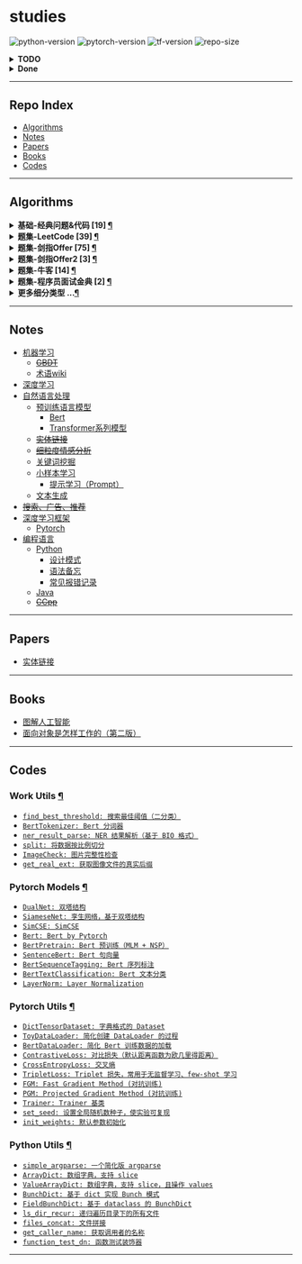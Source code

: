 studies
===

![python-version](https://img.shields.io/badge/python-3.8+-green)
![pytorch-version](https://img.shields.io/badge/pytorch-1.8+-green)
![tf-version](https://img.shields.io/badge/tensorflow-2.3+-green)
![repo-size](https://img.shields.io/github/repo-size/imhuay/studies)
<!-- ![total-lines](https://img.shields.io/tokei/lines/github/imhuay/studies) -->
<!-- ![code-size](https://img.shields.io/github/languages/code-size/imhuay/studies) -->

<!-- ![followers](https://img.shields.io/github/followers/imhuay?style=social) -->
<!-- ![user-stars](https://img.shields.io/github/stars/imhuay?style=social) -->


<details><summary><b> TODO </b></summary>

- [ ] 重构 README 生成的 Algorithms 和 Codes 两个类，并迁移至 tools 目录。
- [ ] 优化主页 README 下的 Algorithms 链接，调整为层级目录的形式（类似 Notes）

<!-- - [ ] 【`2021.11.11`】pytorch_trainer: 为 EvaluateCallback 添加各种预定义评估指标，如 acc、f1 等，目前只有 loss； -->
<!-- - [ ] 【`2021.11.11`】论文：What does BERT learn about the structure of language? —— Bert 各层的含义； -->
<!-- - [ ] 【`2021.11.10`】bert-tokenizer 自动识别 `[MASK]` 等特殊标识； -->
<!-- - [ ] 【`2021.11.07`】面试笔记：通识问题/项目问题 -->
<!-- - [ ] 【`2021.10.22`】max_batch_size 估算 -->

</details>

<details><summary><b> Done </b></summary>

- [x] 【`2022.01.18`】优化 algorithm 笔记模板的 tag 部分，使用 json 代替目前的正则抽取。
- [x] 【`2022.01.17`】自动生成目录结构（books、papers 等）
- [x] 【`2021.11.12`】优化 auto-readme，使用上一次的 commit info，而不是默认 'Auto-README'
    - 参考：`git commit -m "$(git log -"$(git rev-list origin/master..master --count)" --pretty=%B | cat)"`
    - 说明：使用 origin/master 到 master 之间所有的 commit 信息作为这次的 message；
- [x] 【`2021.11.11`】bert 支持加载指定层 -> `_test_load_appointed_layers()`
- [x] 【`2021.11.08`】把 __test.py 文件自动加入文档测试（放弃）
    - 有些测试比较耗时，不需要全部加入自动测试；
    - __test.py 针对的是存在相对引用的模块，如果这些模块有改动，会即时测试，所以也不需要自动测试
- [x] 【`2021.11.03`】[pytorch-lightning](https://github.com/PyTorchLightning/pytorch-lightning) 代码阅读

</details>

<!-- 

### 其他仓库
- [Algorithm_Interview_Notes-Chinese](https://github.com/imhuay/Algorithm_Interview_Notes-Chinese_backups): 在校期间的学习/面试笔记；
- [bert_by_keras](https://github.com/imhuay/bert_by_keras): 使用 keras 重构的 Bert；
- [algorithm](https://github.com/imhuay/algorithm): 刷题笔记，实际上就是本仓库 algorithm 目录下的内容；

 -->

---

Repo Index
---
- [Algorithms](#algorithms)
- [Notes](#notes)
- [Papers](#papers)
- [Books](#books)
- [Codes](#codes)

---

Algorithms
---
<details><summary><b> 基础-经典问题&代码 [19] <a href="algorithms/topics/基础-经典问题&代码.md">¶</a></b></summary>

- [`LeetCode No.0072 编辑距离 (困难, 2022-01)`](algorithms/topics/基础-经典问题&代码.md#leetcode-no0072-编辑距离-困难-2022-01)
- [`LeetCode No.0300 最长递增子序列 (中等, 2022-01)`](algorithms/topics/基础-经典问题&代码.md#leetcode-no0300-最长递增子序列-中等-2022-01)
- [`剑指Offer No.0700 重建二叉树 (中等, 2021-11)`](algorithms/topics/基础-经典问题&代码.md#剑指offer-no0700-重建二叉树-中等-2021-11)
- [`剑指Offer No.1600 数值的整数次方（快速幂） (中等, 2021-11)`](algorithms/topics/基础-经典问题&代码.md#剑指offer-no1600-数值的整数次方快速幂-中等-2021-11)
- [`剑指Offer No.2400 反转链表 (简单, 2021-11)`](algorithms/topics/基础-经典问题&代码.md#剑指offer-no2400-反转链表-简单-2021-11)
- [`剑指Offer No.2900 顺时针打印矩阵（3种思路4个写法） (中等, 2021-11)`](algorithms/topics/基础-经典问题&代码.md#剑指offer-no2900-顺时针打印矩阵3种思路4个写法-中等-2021-11)
- [`剑指Offer No.3100 栈的压入、弹出序列 (中等, 2021-11)`](algorithms/topics/基础-经典问题&代码.md#剑指offer-no3100-栈的压入弹出序列-中等-2021-11)
- [`剑指Offer No.3500 复杂链表的复制（深拷贝） (中等, 2021-12)`](algorithms/topics/基础-经典问题&代码.md#剑指offer-no3500-复杂链表的复制深拷贝-中等-2021-12)
- [`剑指Offer No.3600 二叉搜索树与双向链表 (中等, 2021-12)`](algorithms/topics/基础-经典问题&代码.md#剑指offer-no3600-二叉搜索树与双向链表-中等-2021-12)
- [`剑指Offer No.3800 字符串的排列（全排列） (中等, 2021-12)`](algorithms/topics/基础-经典问题&代码.md#剑指offer-no3800-字符串的排列全排列-中等-2021-12)
- [`剑指Offer No.3900 数组中出现次数超过一半的数字（摩尔投票） (简单, 2021-12)`](algorithms/topics/基础-经典问题&代码.md#剑指offer-no3900-数组中出现次数超过一半的数字摩尔投票-简单-2021-12)
- [`剑指Offer No.4000 最小的k个数（partition操作） (简单, 2021-12)`](algorithms/topics/基础-经典问题&代码.md#剑指offer-no4000-最小的k个数partition操作-简单-2021-12)
- [`剑指Offer No.4900 丑数 (中等, 2021-12)`](algorithms/topics/基础-经典问题&代码.md#剑指offer-no4900-丑数-中等-2021-12)
- [`剑指Offer No.5100 数组中的逆序对 (困难, 2022-01)`](algorithms/topics/基础-经典问题&代码.md#剑指offer-no5100-数组中的逆序对-困难-2022-01)
- [`剑指Offer No.6000 n个骰子的点数 (中等, 2022-01)`](algorithms/topics/基础-经典问题&代码.md#剑指offer-no6000-n个骰子的点数-中等-2022-01)
- [`剑指Offer No.6200 圆圈中最后剩下的数字（约瑟夫环问题） (中等, 2022-01)`](algorithms/topics/基础-经典问题&代码.md#剑指offer-no6200-圆圈中最后剩下的数字约瑟夫环问题-中等-2022-01)
- [`剑指Offer No.6700 把字符串转换成整数（atoi） (中等, 2022-01)`](algorithms/topics/基础-经典问题&代码.md#剑指offer-no6700-把字符串转换成整数atoi-中等-2022-01)
- [`剑指Offer No.6801 二叉搜索树的最近公共祖先 (简单, 2022-01)`](algorithms/topics/基础-经典问题&代码.md#剑指offer-no6801-二叉搜索树的最近公共祖先-简单-2022-01)
- [`剑指Offer2 No.001 整数除法 (中等, 2022-02)`](algorithms/topics/基础-经典问题&代码.md#剑指offer2-no001-整数除法-中等-2022-02)

</details>

<details><summary><b> 题集-LeetCode [39] <a href="algorithms/topics/题集-LeetCode.md">¶</a></b></summary>

- [`LeetCode No.0001 两数之和 (简单, 2021-10)`](algorithms/topics/题集-LeetCode.md#leetcode-no0001-两数之和-简单-2021-10)
- [`LeetCode No.0002 两数相加 (中等, 2021-10)`](algorithms/topics/题集-LeetCode.md#leetcode-no0002-两数相加-中等-2021-10)
- [`LeetCode No.0005 最长回文子串 (中等, 2021-10)`](algorithms/topics/题集-LeetCode.md#leetcode-no0005-最长回文子串-中等-2021-10)
- [`LeetCode No.0010 正则表达式匹配 (困难, 2022-01)`](algorithms/topics/题集-LeetCode.md#leetcode-no0010-正则表达式匹配-困难-2022-01)
- [`LeetCode No.0011 盛最多水的容器 (中等, 2021-10)`](algorithms/topics/题集-LeetCode.md#leetcode-no0011-盛最多水的容器-中等-2021-10)
- [`LeetCode No.0015 三数之和 (中等, 2021-10)`](algorithms/topics/题集-LeetCode.md#leetcode-no0015-三数之和-中等-2021-10)
- [`LeetCode No.0016 最接近的三数之和 (中等, 2021-10)`](algorithms/topics/题集-LeetCode.md#leetcode-no0016-最接近的三数之和-中等-2021-10)
- [`LeetCode No.0019 删除链表的倒数第N个结点 (中等, 2022-01)`](algorithms/topics/题集-LeetCode.md#leetcode-no0019-删除链表的倒数第n个结点-中等-2022-01)
- [`LeetCode No.0021 合并两个有序链表 (简单, 2021-10)`](algorithms/topics/题集-LeetCode.md#leetcode-no0021-合并两个有序链表-简单-2021-10)
- [`LeetCode No.0029 两数相除 (中等, 2021-10)`](algorithms/topics/题集-LeetCode.md#leetcode-no0029-两数相除-中等-2021-10)
- [`LeetCode No.0033 搜索旋转排序数组 (中等, 2021-10)`](algorithms/topics/题集-LeetCode.md#leetcode-no0033-搜索旋转排序数组-中等-2021-10)
- [`LeetCode No.0042 接雨水 (困难, 2021-10)`](algorithms/topics/题集-LeetCode.md#leetcode-no0042-接雨水-困难-2021-10)
- [`LeetCode No.0053 最大子数组和 (简单, 2022-01)`](algorithms/topics/题集-LeetCode.md#leetcode-no0053-最大子数组和-简单-2022-01)
- [`LeetCode No.0064 最小路径和 (中等, 2022-01)`](algorithms/topics/题集-LeetCode.md#leetcode-no0064-最小路径和-中等-2022-01)
- [`LeetCode No.0070 爬楼梯 (简单, 2022-01)`](algorithms/topics/题集-LeetCode.md#leetcode-no0070-爬楼梯-简单-2022-01)
- [`LeetCode No.0072 编辑距离 (困难, 2022-01)`](algorithms/topics/题集-LeetCode.md#leetcode-no0072-编辑距离-困难-2022-01)
- [`LeetCode No.0086 分隔链表 (中等, 2021-10)`](algorithms/topics/题集-LeetCode.md#leetcode-no0086-分隔链表-中等-2021-10)
- [`LeetCode No.0104 二叉树的最大深度 (简单, 2021-10)`](algorithms/topics/题集-LeetCode.md#leetcode-no0104-二叉树的最大深度-简单-2021-10)
- [`LeetCode No.0111 二叉树的最小深度 (简单, 2021-10)`](algorithms/topics/题集-LeetCode.md#leetcode-no0111-二叉树的最小深度-简单-2021-10)
- [`LeetCode No.0120 三角形最小路径和 (中等, 2022-01)`](algorithms/topics/题集-LeetCode.md#leetcode-no0120-三角形最小路径和-中等-2022-01)
- [`LeetCode No.0121 买卖股票的最佳时机 (简单, 2022-01)`](algorithms/topics/题集-LeetCode.md#leetcode-no0121-买卖股票的最佳时机-简单-2022-01)
- [`LeetCode No.0122 买卖股票的最佳时机II (中等, 2022-01)`](algorithms/topics/题集-LeetCode.md#leetcode-no0122-买卖股票的最佳时机ii-中等-2022-01)
- [`LeetCode No.0123 买卖股票的最佳时机III (困难, 2022-01)`](algorithms/topics/题集-LeetCode.md#leetcode-no0123-买卖股票的最佳时机iii-困难-2022-01)
- [`LeetCode No.0143 重排链表 (中等, 2022-01)`](algorithms/topics/题集-LeetCode.md#leetcode-no0143-重排链表-中等-2022-01)
- [`LeetCode No.0152 乘积最大子数组 (中等, 2022-01)`](algorithms/topics/题集-LeetCode.md#leetcode-no0152-乘积最大子数组-中等-2022-01)
- [`LeetCode No.0167 两数之和2(输入有序数组) (简单, 2021-10)`](algorithms/topics/题集-LeetCode.md#leetcode-no0167-两数之和2输入有序数组-简单-2021-10)
- [`LeetCode No.0187 重复的DNA序列 (中等, 2021-10)`](algorithms/topics/题集-LeetCode.md#leetcode-no0187-重复的dna序列-中等-2021-10)
- [`LeetCode No.0240 搜索二维矩阵2 (中等, 2021-10)`](algorithms/topics/题集-LeetCode.md#leetcode-no0240-搜索二维矩阵2-中等-2021-10)
- [`LeetCode No.0300 最长递增子序列 (中等, 2022-01)`](algorithms/topics/题集-LeetCode.md#leetcode-no0300-最长递增子序列-中等-2022-01)
- [`LeetCode No.0343 整数拆分 (中等, 2021-12)`](algorithms/topics/题集-LeetCode.md#leetcode-no0343-整数拆分-中等-2021-12)
- [`LeetCode No.0352 将数据流变为多个不相交区间 (困难, 2021-10)`](algorithms/topics/题集-LeetCode.md#leetcode-no0352-将数据流变为多个不相交区间-困难-2021-10)
- [`LeetCode No.0434 字符串中的单词数 (简单, 2021-10)`](algorithms/topics/题集-LeetCode.md#leetcode-no0434-字符串中的单词数-简单-2021-10)
- [`LeetCode No.0437 路径总和3 (中等, 2021-10)`](algorithms/topics/题集-LeetCode.md#leetcode-no0437-路径总和3-中等-2021-10)
- [`LeetCode No.0441 排列硬币 (简单, 2021-10)`](algorithms/topics/题集-LeetCode.md#leetcode-no0441-排列硬币-简单-2021-10)
- [`LeetCode No.0496 下一个更大元素 (简单, 2021-11)`](algorithms/topics/题集-LeetCode.md#leetcode-no0496-下一个更大元素-简单-2021-11)
- [`LeetCode No.0611 有效三角形的个数 (中等, 2021-10)`](algorithms/topics/题集-LeetCode.md#leetcode-no0611-有效三角形的个数-中等-2021-10)
- [`LeetCode No.0859 亲密字符串 (简单, 2021-11)`](algorithms/topics/题集-LeetCode.md#leetcode-no0859-亲密字符串-简单-2021-11)
- [`LeetCode No.0876 链表的中间结点 (简单, 2022-01)`](algorithms/topics/题集-LeetCode.md#leetcode-no0876-链表的中间结点-简单-2022-01)
- [`LeetCode No.0915 分割数组 (中等, 2022-01)`](algorithms/topics/题集-LeetCode.md#leetcode-no0915-分割数组-中等-2022-01)

</details>

<details><summary><b> 题集-剑指Offer [75] <a href="algorithms/topics/题集-剑指Offer.md">¶</a></b></summary>

- [`剑指Offer No.0300 数组中重复的数字 (简单, 2021-11)`](algorithms/topics/题集-剑指Offer.md#剑指offer-no0300-数组中重复的数字-简单-2021-11)
- [`剑指Offer No.0400 二维数组中的查找 (中等, 2021-11)`](algorithms/topics/题集-剑指Offer.md#剑指offer-no0400-二维数组中的查找-中等-2021-11)
- [`剑指Offer No.0500 替换空格 (简单, 2021-11)`](algorithms/topics/题集-剑指Offer.md#剑指offer-no0500-替换空格-简单-2021-11)
- [`剑指Offer No.0600 从尾到头打印链表 (简单, 2021-11)`](algorithms/topics/题集-剑指Offer.md#剑指offer-no0600-从尾到头打印链表-简单-2021-11)
- [`剑指Offer No.0700 重建二叉树 (中等, 2021-11)`](algorithms/topics/题集-剑指Offer.md#剑指offer-no0700-重建二叉树-中等-2021-11)
- [`剑指Offer No.0900 用两个栈实现队列 (简单, 2021-11)`](algorithms/topics/题集-剑指Offer.md#剑指offer-no0900-用两个栈实现队列-简单-2021-11)
- [`剑指Offer No.1001 斐波那契数列 (简单, 2021-11)`](algorithms/topics/题集-剑指Offer.md#剑指offer-no1001-斐波那契数列-简单-2021-11)
- [`剑指Offer No.1002 跳台阶 (简单, 2021-11)`](algorithms/topics/题集-剑指Offer.md#剑指offer-no1002-跳台阶-简单-2021-11)
- [`剑指Offer No.1100 旋转数组的最小数字 (简单, 2021-11)`](algorithms/topics/题集-剑指Offer.md#剑指offer-no1100-旋转数组的最小数字-简单-2021-11)
- [`剑指Offer No.1200 矩阵中的路径 (中等, 2021-11)`](algorithms/topics/题集-剑指Offer.md#剑指offer-no1200-矩阵中的路径-中等-2021-11)
- [`剑指Offer No.1300 机器人的运动范围 (中等, 2021-11)`](algorithms/topics/题集-剑指Offer.md#剑指offer-no1300-机器人的运动范围-中等-2021-11)
- [`剑指Offer No.1401 剪绳子（整数拆分） (中等, 2021-11)`](algorithms/topics/题集-剑指Offer.md#剑指offer-no1401-剪绳子整数拆分-中等-2021-11)
- [`剑指Offer No.1402 剪绳子 (中等, 2021-11)`](algorithms/topics/题集-剑指Offer.md#剑指offer-no1402-剪绳子-中等-2021-11)
- [`剑指Offer No.1500 二进制中1的个数 (简单, 2021-11)`](algorithms/topics/题集-剑指Offer.md#剑指offer-no1500-二进制中1的个数-简单-2021-11)
- [`剑指Offer No.1600 数值的整数次方（快速幂） (中等, 2021-11)`](algorithms/topics/题集-剑指Offer.md#剑指offer-no1600-数值的整数次方快速幂-中等-2021-11)
- [`剑指Offer No.1700 打印从1到最大的n位数（N叉树的遍历） (中等, 2021-11)`](algorithms/topics/题集-剑指Offer.md#剑指offer-no1700-打印从1到最大的n位数n叉树的遍历-中等-2021-11)
- [`剑指Offer No.1800 删除链表的节点 (简单, 2021-11)`](algorithms/topics/题集-剑指Offer.md#剑指offer-no1800-删除链表的节点-简单-2021-11)
- [`剑指Offer No.1900 正则表达式匹配 (困难, 2021-11)`](algorithms/topics/题集-剑指Offer.md#剑指offer-no1900-正则表达式匹配-困难-2021-11)
- [`剑指Offer No.2000 表示数值的字符串 (中等, 2021-11)`](algorithms/topics/题集-剑指Offer.md#剑指offer-no2000-表示数值的字符串-中等-2021-11)
- [`剑指Offer No.2100 调整数组顺序使奇数位于偶数前面 (简单, 2021-11)`](algorithms/topics/题集-剑指Offer.md#剑指offer-no2100-调整数组顺序使奇数位于偶数前面-简单-2021-11)
- [`剑指Offer No.2200 链表中倒数第k个节点 (简单, 2021-11)`](algorithms/topics/题集-剑指Offer.md#剑指offer-no2200-链表中倒数第k个节点-简单-2021-11)
- [`剑指Offer No.2400 反转链表 (简单, 2021-11)`](algorithms/topics/题集-剑指Offer.md#剑指offer-no2400-反转链表-简单-2021-11)
- [`剑指Offer No.2500 合并两个排序的链表 (简单, 2021-11)`](algorithms/topics/题集-剑指Offer.md#剑指offer-no2500-合并两个排序的链表-简单-2021-11)
- [`剑指Offer No.2600 树的子结构 (中等, 2021-11)`](algorithms/topics/题集-剑指Offer.md#剑指offer-no2600-树的子结构-中等-2021-11)
- [`剑指Offer No.2700 二叉树的镜像 (简单, 2021-11)`](algorithms/topics/题集-剑指Offer.md#剑指offer-no2700-二叉树的镜像-简单-2021-11)
- [`剑指Offer No.2800 对称的二叉树 (简单, 2021-11)`](algorithms/topics/题集-剑指Offer.md#剑指offer-no2800-对称的二叉树-简单-2021-11)
- [`剑指Offer No.2900 顺时针打印矩阵（3种思路4个写法） (中等, 2021-11)`](algorithms/topics/题集-剑指Offer.md#剑指offer-no2900-顺时针打印矩阵3种思路4个写法-中等-2021-11)
- [`剑指Offer No.3000 包含min函数的栈 (简单, 2021-11)`](algorithms/topics/题集-剑指Offer.md#剑指offer-no3000-包含min函数的栈-简单-2021-11)
- [`剑指Offer No.3100 栈的压入、弹出序列 (中等, 2021-11)`](algorithms/topics/题集-剑指Offer.md#剑指offer-no3100-栈的压入弹出序列-中等-2021-11)
- [`剑指Offer No.3201 层序遍历二叉树 (简单, 2021-11)`](algorithms/topics/题集-剑指Offer.md#剑指offer-no3201-层序遍历二叉树-简单-2021-11)
- [`剑指Offer No.3202 层序遍历二叉树 (简单, 2021-11)`](algorithms/topics/题集-剑指Offer.md#剑指offer-no3202-层序遍历二叉树-简单-2021-11)
- [`剑指Offer No.3203 层序遍历二叉树（之字形遍历） (简单, 2021-11)`](algorithms/topics/题集-剑指Offer.md#剑指offer-no3203-层序遍历二叉树之字形遍历-简单-2021-11)
- [`剑指Offer No.3300 二叉搜索树的后序遍历序列 (中等, 2021-12)`](algorithms/topics/题集-剑指Offer.md#剑指offer-no3300-二叉搜索树的后序遍历序列-中等-2021-12)
- [`剑指Offer No.3400 二叉树中和为某一值的路径 (中等, 2021-12)`](algorithms/topics/题集-剑指Offer.md#剑指offer-no3400-二叉树中和为某一值的路径-中等-2021-12)
- [`剑指Offer No.3500 复杂链表的复制（深拷贝） (中等, 2021-12)`](algorithms/topics/题集-剑指Offer.md#剑指offer-no3500-复杂链表的复制深拷贝-中等-2021-12)
- [`剑指Offer No.3600 二叉搜索树与双向链表 (中等, 2021-12)`](algorithms/topics/题集-剑指Offer.md#剑指offer-no3600-二叉搜索树与双向链表-中等-2021-12)
- [`剑指Offer No.3700 序列化二叉树 (困难, 2021-12)`](algorithms/topics/题集-剑指Offer.md#剑指offer-no3700-序列化二叉树-困难-2021-12)
- [`剑指Offer No.3800 字符串的排列（全排列） (中等, 2021-12)`](algorithms/topics/题集-剑指Offer.md#剑指offer-no3800-字符串的排列全排列-中等-2021-12)
- [`剑指Offer No.3900 数组中出现次数超过一半的数字（摩尔投票） (简单, 2021-12)`](algorithms/topics/题集-剑指Offer.md#剑指offer-no3900-数组中出现次数超过一半的数字摩尔投票-简单-2021-12)
- [`剑指Offer No.4000 最小的k个数（partition操作） (简单, 2021-12)`](algorithms/topics/题集-剑指Offer.md#剑指offer-no4000-最小的k个数partition操作-简单-2021-12)
- [`剑指Offer No.4100 数据流中的中位数 (困难, 2021-12)`](algorithms/topics/题集-剑指Offer.md#剑指offer-no4100-数据流中的中位数-困难-2021-12)
- [`剑指Offer No.4200 连续子数组的最大和 (简单, 2021-12)`](algorithms/topics/题集-剑指Offer.md#剑指offer-no4200-连续子数组的最大和-简单-2021-12)
- [`剑指Offer No.4300 1～n整数中1出现的次数 (困难, 2021-12)`](algorithms/topics/题集-剑指Offer.md#剑指offer-no4300-1n整数中1出现的次数-困难-2021-12)
- [`剑指Offer No.4400 数字序列中某一位的数字 (中等, 2021-12)`](algorithms/topics/题集-剑指Offer.md#剑指offer-no4400-数字序列中某一位的数字-中等-2021-12)
- [`剑指Offer No.4500 把数组排成最小的数 (中等, 2021-12)`](algorithms/topics/题集-剑指Offer.md#剑指offer-no4500-把数组排成最小的数-中等-2021-12)
- [`剑指Offer No.4600 斐波那契数列-3（把数字翻译成字符串） (中等, 2021-12)`](algorithms/topics/题集-剑指Offer.md#剑指offer-no4600-斐波那契数列-3把数字翻译成字符串-中等-2021-12)
- [`剑指Offer No.4700 礼物的最大价值 (中等, 2021-12)`](algorithms/topics/题集-剑指Offer.md#剑指offer-no4700-礼物的最大价值-中等-2021-12)
- [`剑指Offer No.4800 最长不含重复字符的子字符串 (中等, 2021-12)`](algorithms/topics/题集-剑指Offer.md#剑指offer-no4800-最长不含重复字符的子字符串-中等-2021-12)
- [`剑指Offer No.4900 丑数 (中等, 2021-12)`](algorithms/topics/题集-剑指Offer.md#剑指offer-no4900-丑数-中等-2021-12)
- [`剑指Offer No.5000 第一个只出现一次的字符 (简单, 2021-12)`](algorithms/topics/题集-剑指Offer.md#剑指offer-no5000-第一个只出现一次的字符-简单-2021-12)
- [`剑指Offer No.5100 数组中的逆序对 (困难, 2022-01)`](algorithms/topics/题集-剑指Offer.md#剑指offer-no5100-数组中的逆序对-困难-2022-01)
- [`剑指Offer No.5200 两个链表的第一个公共节点 (简单, 2022-01)`](algorithms/topics/题集-剑指Offer.md#剑指offer-no5200-两个链表的第一个公共节点-简单-2022-01)
- [`剑指Offer No.5301 求0～n-1中缺失的数字 (简单, 2022-01)`](algorithms/topics/题集-剑指Offer.md#剑指offer-no5301-求0n-1中缺失的数字-简单-2022-01)
- [`剑指Offer No.5302 在排序数组中查找数字 (简单, 2022-01)`](algorithms/topics/题集-剑指Offer.md#剑指offer-no5302-在排序数组中查找数字-简单-2022-01)
- [`剑指Offer No.5400 二叉搜索树的第k大节点 (简单, 2022-01)`](algorithms/topics/题集-剑指Offer.md#剑指offer-no5400-二叉搜索树的第k大节点-简单-2022-01)
- [`剑指Offer No.5501 求二叉树的深度 (简单, 2022-01)`](algorithms/topics/题集-剑指Offer.md#剑指offer-no5501-求二叉树的深度-简单-2022-01)
- [`剑指Offer No.5502 判断是否为平衡二叉树 (简单, 2022-01)`](algorithms/topics/题集-剑指Offer.md#剑指offer-no5502-判断是否为平衡二叉树-简单-2022-01)
- [`剑指Offer No.5601 数组中数字出现的次数 (中等, 2022-01)`](algorithms/topics/题集-剑指Offer.md#剑指offer-no5601-数组中数字出现的次数-中等-2022-01)
- [`剑指Offer No.5602 数组中数字出现的次数 (中等, 2022-01)`](algorithms/topics/题集-剑指Offer.md#剑指offer-no5602-数组中数字出现的次数-中等-2022-01)
- [`剑指Offer No.5701 和为s的两个数字 (简单, 2022-01)`](algorithms/topics/题集-剑指Offer.md#剑指offer-no5701-和为s的两个数字-简单-2022-01)
- [`剑指Offer No.5702 和为s的连续正数序列 (简单, 2022-01)`](algorithms/topics/题集-剑指Offer.md#剑指offer-no5702-和为s的连续正数序列-简单-2022-01)
- [`剑指Offer No.5801 翻转单词顺序 (简单, 2022-01)`](algorithms/topics/题集-剑指Offer.md#剑指offer-no5801-翻转单词顺序-简单-2022-01)
- [`剑指Offer No.5802 左旋转字符串 (简单, 2022-01)`](algorithms/topics/题集-剑指Offer.md#剑指offer-no5802-左旋转字符串-简单-2022-01)
- [`剑指Offer No.5901 滑动窗口的最大值 (困难, 2022-01)`](algorithms/topics/题集-剑指Offer.md#剑指offer-no5901-滑动窗口的最大值-困难-2022-01)
- [`剑指Offer No.5902 队列的最大值 (中等, 2022-01)`](algorithms/topics/题集-剑指Offer.md#剑指offer-no5902-队列的最大值-中等-2022-01)
- [`剑指Offer No.6000 n个骰子的点数 (中等, 2022-01)`](algorithms/topics/题集-剑指Offer.md#剑指offer-no6000-n个骰子的点数-中等-2022-01)
- [`剑指Offer No.6100 扑克牌中的顺子 (简单, 2022-01)`](algorithms/topics/题集-剑指Offer.md#剑指offer-no6100-扑克牌中的顺子-简单-2022-01)
- [`剑指Offer No.6200 圆圈中最后剩下的数字（约瑟夫环问题） (中等, 2022-01)`](algorithms/topics/题集-剑指Offer.md#剑指offer-no6200-圆圈中最后剩下的数字约瑟夫环问题-中等-2022-01)
- [`剑指Offer No.6300 买卖股票的最佳时机 (中等, 2022-01)`](algorithms/topics/题集-剑指Offer.md#剑指offer-no6300-买卖股票的最佳时机-中等-2022-01)
- [`剑指Offer No.6400 求1~n的和 (中等, 2022-01)`](algorithms/topics/题集-剑指Offer.md#剑指offer-no6400-求1n的和-中等-2022-01)
- [`剑指Offer No.6500 不用加减乘除做加法 (简单, 2022-01)`](algorithms/topics/题集-剑指Offer.md#剑指offer-no6500-不用加减乘除做加法-简单-2022-01)
- [`剑指Offer No.6600 构建乘积数组 (中等, 2022-01)`](algorithms/topics/题集-剑指Offer.md#剑指offer-no6600-构建乘积数组-中等-2022-01)
- [`剑指Offer No.6700 把字符串转换成整数（atoi） (中等, 2022-01)`](algorithms/topics/题集-剑指Offer.md#剑指offer-no6700-把字符串转换成整数atoi-中等-2022-01)
- [`剑指Offer No.6801 二叉搜索树的最近公共祖先 (简单, 2022-01)`](algorithms/topics/题集-剑指Offer.md#剑指offer-no6801-二叉搜索树的最近公共祖先-简单-2022-01)
- [`剑指Offer No.6802 二叉树的最近公共祖先 (简单, 2022-01)`](algorithms/topics/题集-剑指Offer.md#剑指offer-no6802-二叉树的最近公共祖先-简单-2022-01)

</details>

<details><summary><b> 题集-剑指Offer2 [3] <a href="algorithms/topics/题集-剑指Offer2.md">¶</a></b></summary>

- [`剑指Offer2 No.001 整数除法 (中等, 2022-02)`](algorithms/topics/题集-剑指Offer2.md#剑指offer2-no001-整数除法-中等-2022-02)
- [`剑指Offer2 No.069 山峰数组的顶部 (简单, 2022-02)`](algorithms/topics/题集-剑指Offer2.md#剑指offer2-no069-山峰数组的顶部-简单-2022-02)
- [`剑指Offer2 No.076 数组中的第K大的数字 (中等, 2022-02)`](algorithms/topics/题集-剑指Offer2.md#剑指offer2-no076-数组中的第k大的数字-中等-2022-02)

</details>

<details><summary><b> 题集-牛客 [14] <a href="algorithms/topics/题集-牛客.md">¶</a></b></summary>

- [`牛客 No.0001 大数加法 (中等, 2022-01)`](algorithms/topics/题集-牛客.md#牛客-no0001-大数加法-中等-2022-01)
- [`牛客 No.0002 重排链表 (中等, 2022-01)`](algorithms/topics/题集-牛客.md#牛客-no0002-重排链表-中等-2022-01)
- [`牛客 No.0003 链表中环的入口结点 (简单, 2022-01)`](algorithms/topics/题集-牛客.md#牛客-no0003-链表中环的入口结点-简单-2022-01)
- [`牛客 No.0004 判断链表中是否有环 (简单, 2022-01)`](algorithms/topics/题集-牛客.md#牛客-no0004-判断链表中是否有环-简单-2022-01)
- [`牛客 No.0005 二叉树根节点到叶子节点的所有路径和 (中等, 2022-01)`](algorithms/topics/题集-牛客.md#牛客-no0005-二叉树根节点到叶子节点的所有路径和-中等-2022-01)
- [`牛客 No.0006 二叉树中的最大路径和 (困难, 2022-01)`](algorithms/topics/题集-牛客.md#牛客-no0006-二叉树中的最大路径和-困难-2022-01)
- [`牛客 No.0007 买卖股票的最好时机(一) (简单, 2022-01)`](algorithms/topics/题集-牛客.md#牛客-no0007-买卖股票的最好时机一-简单-2022-01)
- [`牛客 No.0008 二叉树中和为某一值的路径(二) (中等, 2022-01)`](algorithms/topics/题集-牛客.md#牛客-no0008-二叉树中和为某一值的路径二-中等-2022-01)
- [`牛客 No.0009 二叉树中和为某一值的路径(一) (简单, 2022-01)`](algorithms/topics/题集-牛客.md#牛客-no0009-二叉树中和为某一值的路径一-简单-2022-01)
- [`牛客 No.0010 大数乘法 (中等, 2022-01)`](algorithms/topics/题集-牛客.md#牛客-no0010-大数乘法-中等-2022-01)
- [`牛客 No.0011 将升序数组转化为平衡二叉搜索树 (简单, 2022-01)`](algorithms/topics/题集-牛客.md#牛客-no0011-将升序数组转化为平衡二叉搜索树-简单-2022-01)
- [`牛客 No.0012 重建二叉树 (中等, 2022-01)`](algorithms/topics/题集-牛客.md#牛客-no0012-重建二叉树-中等-2022-01)
- [`牛客 No.0013 二叉树的最大深度 (简单, 2022-01)`](algorithms/topics/题集-牛客.md#牛客-no0013-二叉树的最大深度-简单-2022-01)
- [`牛客 No.0014 按之字形顺序打印二叉树 (中等, 2022-01)`](algorithms/topics/题集-牛客.md#牛客-no0014-按之字形顺序打印二叉树-中等-2022-01)

</details>

<details><summary><b> 题集-程序员面试金典 [2] <a href="algorithms/topics/题集-程序员面试金典.md">¶</a></b></summary>

- [`程序员面试金典 No.0101 判定字符是否唯一 (简单, 2022-01)`](algorithms/topics/题集-程序员面试金典.md#程序员面试金典-no0101-判定字符是否唯一-简单-2022-01)
- [`程序员面试金典 No.0102 判定是否互为字符重排 (简单, 2022-01)`](algorithms/topics/题集-程序员面试金典.md#程序员面试金典-no0102-判定是否互为字符重排-简单-2022-01)

</details>

<details><summary><b>更多细分类型 ...<a href="algorithms/README.md">¶</a></b></summary>

<details><summary><b> 基础-模拟、数学、找规律 [23] <a href="algorithms/topics/基础-模拟、数学、找规律.md">¶</a></b></summary>

- [`LeetCode No.0005 最长回文子串 (中等, 2021-10)`](algorithms/topics/基础-模拟、数学、找规律.md#leetcode-no0005-最长回文子串-中等-2021-10)
- [`LeetCode No.0143 重排链表 (中等, 2022-01)`](algorithms/topics/基础-模拟、数学、找规律.md#leetcode-no0143-重排链表-中等-2022-01)
- [`LeetCode No.0343 整数拆分 (中等, 2021-12)`](algorithms/topics/基础-模拟、数学、找规律.md#leetcode-no0343-整数拆分-中等-2021-12)
- [`LeetCode No.0352 将数据流变为多个不相交区间 (困难, 2021-10)`](algorithms/topics/基础-模拟、数学、找规律.md#leetcode-no0352-将数据流变为多个不相交区间-困难-2021-10)
- [`LeetCode No.0441 排列硬币 (简单, 2021-10)`](algorithms/topics/基础-模拟、数学、找规律.md#leetcode-no0441-排列硬币-简单-2021-10)
- [`LeetCode No.0859 亲密字符串 (简单, 2021-11)`](algorithms/topics/基础-模拟、数学、找规律.md#leetcode-no0859-亲密字符串-简单-2021-11)
- [`LeetCode No.0915 分割数组 (中等, 2022-01)`](algorithms/topics/基础-模拟、数学、找规律.md#leetcode-no0915-分割数组-中等-2022-01)
- [`剑指Offer No.1401 剪绳子（整数拆分） (中等, 2021-11)`](algorithms/topics/基础-模拟、数学、找规律.md#剑指offer-no1401-剪绳子整数拆分-中等-2021-11)
- [`剑指Offer No.1402 剪绳子 (中等, 2021-11)`](algorithms/topics/基础-模拟、数学、找规律.md#剑指offer-no1402-剪绳子-中等-2021-11)
- [`剑指Offer No.2900 顺时针打印矩阵（3种思路4个写法） (中等, 2021-11)`](algorithms/topics/基础-模拟、数学、找规律.md#剑指offer-no2900-顺时针打印矩阵3种思路4个写法-中等-2021-11)
- [`剑指Offer No.3900 数组中出现次数超过一半的数字（摩尔投票） (简单, 2021-12)`](algorithms/topics/基础-模拟、数学、找规律.md#剑指offer-no3900-数组中出现次数超过一半的数字摩尔投票-简单-2021-12)
- [`剑指Offer No.4300 1～n整数中1出现的次数 (困难, 2021-12)`](algorithms/topics/基础-模拟、数学、找规律.md#剑指offer-no4300-1n整数中1出现的次数-困难-2021-12)
- [`剑指Offer No.4400 数字序列中某一位的数字 (中等, 2021-12)`](algorithms/topics/基础-模拟、数学、找规律.md#剑指offer-no4400-数字序列中某一位的数字-中等-2021-12)
- [`剑指Offer No.4400 数字序列中某一位的数字 (中等, 2021-12)`](algorithms/topics/基础-模拟、数学、找规律.md#剑指offer-no4400-数字序列中某一位的数字-中等-2021-12)
- [`剑指Offer No.6000 n个骰子的点数 (中等, 2022-01)`](algorithms/topics/基础-模拟、数学、找规律.md#剑指offer-no6000-n个骰子的点数-中等-2022-01)
- [`剑指Offer No.6000 n个骰子的点数 (中等, 2022-01)`](algorithms/topics/基础-模拟、数学、找规律.md#剑指offer-no6000-n个骰子的点数-中等-2022-01)
- [`剑指Offer No.6100 扑克牌中的顺子 (简单, 2022-01)`](algorithms/topics/基础-模拟、数学、找规律.md#剑指offer-no6100-扑克牌中的顺子-简单-2022-01)
- [`剑指Offer No.6200 圆圈中最后剩下的数字（约瑟夫环问题） (中等, 2022-01)`](algorithms/topics/基础-模拟、数学、找规律.md#剑指offer-no6200-圆圈中最后剩下的数字约瑟夫环问题-中等-2022-01)
- [`剑指Offer No.6300 买卖股票的最佳时机 (中等, 2022-01)`](algorithms/topics/基础-模拟、数学、找规律.md#剑指offer-no6300-买卖股票的最佳时机-中等-2022-01)
- [`剑指Offer No.6700 把字符串转换成整数（atoi） (中等, 2022-01)`](algorithms/topics/基础-模拟、数学、找规律.md#剑指offer-no6700-把字符串转换成整数atoi-中等-2022-01)
- [`牛客 No.0001 大数加法 (中等, 2022-01)`](algorithms/topics/基础-模拟、数学、找规律.md#牛客-no0001-大数加法-中等-2022-01)
- [`牛客 No.0007 买卖股票的最好时机(一) (简单, 2022-01)`](algorithms/topics/基础-模拟、数学、找规律.md#牛客-no0007-买卖股票的最好时机一-简单-2022-01)
- [`牛客 No.0010 大数乘法 (中等, 2022-01)`](algorithms/topics/基础-模拟、数学、找规律.md#牛客-no0010-大数乘法-中等-2022-01)

</details>

<details><summary><b> 技巧-位运算 [6] <a href="algorithms/topics/技巧-位运算.md">¶</a></b></summary>

- [`LeetCode No.0029 两数相除 (中等, 2021-10)`](algorithms/topics/技巧-位运算.md#leetcode-no0029-两数相除-中等-2021-10)
- [`LeetCode No.0187 重复的DNA序列 (中等, 2021-10)`](algorithms/topics/技巧-位运算.md#leetcode-no0187-重复的dna序列-中等-2021-10)
- [`剑指Offer No.1500 二进制中1的个数 (简单, 2021-11)`](algorithms/topics/技巧-位运算.md#剑指offer-no1500-二进制中1的个数-简单-2021-11)
- [`剑指Offer No.5601 数组中数字出现的次数 (中等, 2022-01)`](algorithms/topics/技巧-位运算.md#剑指offer-no5601-数组中数字出现的次数-中等-2022-01)
- [`剑指Offer No.5602 数组中数字出现的次数 (中等, 2022-01)`](algorithms/topics/技巧-位运算.md#剑指offer-no5602-数组中数字出现的次数-中等-2022-01)
- [`剑指Offer No.6500 不用加减乘除做加法 (简单, 2022-01)`](algorithms/topics/技巧-位运算.md#剑指offer-no6500-不用加减乘除做加法-简单-2022-01)

</details>

<details><summary><b> 技巧-前缀和 [2] <a href="algorithms/topics/技巧-前缀和.md">¶</a></b></summary>

- [`LeetCode No.0437 路径总和3 (中等, 2021-10)`](algorithms/topics/技巧-前缀和.md#leetcode-no0437-路径总和3-中等-2021-10)
- [`剑指Offer No.6600 构建乘积数组 (中等, 2022-01)`](algorithms/topics/技巧-前缀和.md#剑指offer-no6600-构建乘积数组-中等-2022-01)

</details>

<details><summary><b> 技巧-单调栈、单调队列 [2] <a href="algorithms/topics/技巧-单调栈、单调队列.md">¶</a></b></summary>

- [`LeetCode No.0496 下一个更大元素 (简单, 2021-11)`](algorithms/topics/技巧-单调栈、单调队列.md#leetcode-no0496-下一个更大元素-简单-2021-11)
- [`剑指Offer No.5901 滑动窗口的最大值 (困难, 2022-01)`](algorithms/topics/技巧-单调栈、单调队列.md#剑指offer-no5901-滑动窗口的最大值-困难-2022-01)

</details>

<details><summary><b> 技巧-双指针 [12] <a href="algorithms/topics/技巧-双指针.md">¶</a></b></summary>

- [`LeetCode No.0005 最长回文子串 (中等, 2021-10)`](algorithms/topics/技巧-双指针.md#leetcode-no0005-最长回文子串-中等-2021-10)
- [`LeetCode No.0011 盛最多水的容器 (中等, 2021-10)`](algorithms/topics/技巧-双指针.md#leetcode-no0011-盛最多水的容器-中等-2021-10)
- [`LeetCode No.0015 三数之和 (中等, 2021-10)`](algorithms/topics/技巧-双指针.md#leetcode-no0015-三数之和-中等-2021-10)
- [`LeetCode No.0016 最接近的三数之和 (中等, 2021-10)`](algorithms/topics/技巧-双指针.md#leetcode-no0016-最接近的三数之和-中等-2021-10)
- [`LeetCode No.0042 接雨水 (困难, 2021-10)`](algorithms/topics/技巧-双指针.md#leetcode-no0042-接雨水-困难-2021-10)
- [`LeetCode No.0167 两数之和2(输入有序数组) (简单, 2021-10)`](algorithms/topics/技巧-双指针.md#leetcode-no0167-两数之和2输入有序数组-简单-2021-10)
- [`LeetCode No.0611 有效三角形的个数 (中等, 2021-10)`](algorithms/topics/技巧-双指针.md#leetcode-no0611-有效三角形的个数-中等-2021-10)
- [`剑指Offer No.2100 调整数组顺序使奇数位于偶数前面 (简单, 2021-11)`](algorithms/topics/技巧-双指针.md#剑指offer-no2100-调整数组顺序使奇数位于偶数前面-简单-2021-11)
- [`剑指Offer No.4800 最长不含重复字符的子字符串 (中等, 2021-12)`](algorithms/topics/技巧-双指针.md#剑指offer-no4800-最长不含重复字符的子字符串-中等-2021-12)
- [`剑指Offer No.5701 和为s的两个数字 (简单, 2022-01)`](algorithms/topics/技巧-双指针.md#剑指offer-no5701-和为s的两个数字-简单-2022-01)
- [`剑指Offer No.5702 和为s的连续正数序列 (简单, 2022-01)`](algorithms/topics/技巧-双指针.md#剑指offer-no5702-和为s的连续正数序列-简单-2022-01)
- [`剑指Offer No.5801 翻转单词顺序 (简单, 2022-01)`](algorithms/topics/技巧-双指针.md#剑指offer-no5801-翻转单词顺序-简单-2022-01)

</details>

<details><summary><b> 技巧-双指针-快慢指针 [6] <a href="algorithms/topics/技巧-双指针-快慢指针.md">¶</a></b></summary>

- [`LeetCode No.0019 删除链表的倒数第N个结点 (中等, 2022-01)`](algorithms/topics/技巧-双指针-快慢指针.md#leetcode-no0019-删除链表的倒数第n个结点-中等-2022-01)
- [`LeetCode No.0876 链表的中间结点 (简单, 2022-01)`](algorithms/topics/技巧-双指针-快慢指针.md#leetcode-no0876-链表的中间结点-简单-2022-01)
- [`剑指Offer No.2200 链表中倒数第k个节点 (简单, 2021-11)`](algorithms/topics/技巧-双指针-快慢指针.md#剑指offer-no2200-链表中倒数第k个节点-简单-2021-11)
- [`剑指Offer No.5200 两个链表的第一个公共节点 (简单, 2022-01)`](algorithms/topics/技巧-双指针-快慢指针.md#剑指offer-no5200-两个链表的第一个公共节点-简单-2022-01)
- [`牛客 No.0003 链表中环的入口结点 (简单, 2022-01)`](algorithms/topics/技巧-双指针-快慢指针.md#牛客-no0003-链表中环的入口结点-简单-2022-01)
- [`牛客 No.0004 判断链表中是否有环 (简单, 2022-01)`](algorithms/topics/技巧-双指针-快慢指针.md#牛客-no0004-判断链表中是否有环-简单-2022-01)

</details>

<details><summary><b> 技巧-双指针-滑动窗口 [1] <a href="algorithms/topics/技巧-双指针-滑动窗口.md">¶</a></b></summary>

- [`剑指Offer No.5901 滑动窗口的最大值 (困难, 2022-01)`](algorithms/topics/技巧-双指针-滑动窗口.md#剑指offer-no5901-滑动窗口的最大值-困难-2022-01)

</details>

<details><summary><b> 技巧-哈希表(Hash) [7] <a href="algorithms/topics/技巧-哈希表(Hash).md">¶</a></b></summary>

- [`LeetCode No.0001 两数之和 (简单, 2021-10)`](algorithms/topics/技巧-哈希表(Hash).md#leetcode-no0001-两数之和-简单-2021-10)
- [`LeetCode No.0187 重复的DNA序列 (中等, 2021-10)`](algorithms/topics/技巧-哈希表(Hash).md#leetcode-no0187-重复的dna序列-中等-2021-10)
- [`剑指Offer No.0300 数组中重复的数字 (简单, 2021-11)`](algorithms/topics/技巧-哈希表(Hash).md#剑指offer-no0300-数组中重复的数字-简单-2021-11)
- [`剑指Offer No.3500 复杂链表的复制（深拷贝） (中等, 2021-12)`](algorithms/topics/技巧-哈希表(Hash).md#剑指offer-no3500-复杂链表的复制深拷贝-中等-2021-12)
- [`剑指Offer No.4800 最长不含重复字符的子字符串 (中等, 2021-12)`](algorithms/topics/技巧-哈希表(Hash).md#剑指offer-no4800-最长不含重复字符的子字符串-中等-2021-12)
- [`剑指Offer No.5000 第一个只出现一次的字符 (简单, 2021-12)`](algorithms/topics/技巧-哈希表(Hash).md#剑指offer-no5000-第一个只出现一次的字符-简单-2021-12)
- [`程序员面试金典 No.0102 判定是否互为字符重排 (简单, 2022-01)`](algorithms/topics/技巧-哈希表(Hash).md#程序员面试金典-no0102-判定是否互为字符重排-简单-2022-01)

</details>

<details><summary><b> 技巧-有限状态自动机 [1] <a href="algorithms/topics/技巧-有限状态自动机.md">¶</a></b></summary>

- [`剑指Offer No.2000 表示数值的字符串 (中等, 2021-11)`](algorithms/topics/技巧-有限状态自动机.md#剑指offer-no2000-表示数值的字符串-中等-2021-11)

</details>

<details><summary><b> 技巧-贪心 [2] <a href="algorithms/topics/技巧-贪心.md">¶</a></b></summary>

- [`LeetCode No.0300 最长递增子序列 (中等, 2022-01)`](algorithms/topics/技巧-贪心.md#leetcode-no0300-最长递增子序列-中等-2022-01)
- [`剑指Offer No.1401 剪绳子（整数拆分） (中等, 2021-11)`](algorithms/topics/技巧-贪心.md#剑指offer-no1401-剪绳子整数拆分-中等-2021-11)

</details>

<details><summary><b> 数据结构-二叉搜索树 [1] <a href="algorithms/topics/数据结构-二叉搜索树.md">¶</a></b></summary>

- [`剑指Offer No.6801 二叉搜索树的最近公共祖先 (简单, 2022-01)`](algorithms/topics/数据结构-二叉搜索树.md#剑指offer-no6801-二叉搜索树的最近公共祖先-简单-2022-01)

</details>

<details><summary><b> 数据结构-二叉树 [26] <a href="algorithms/topics/数据结构-二叉树.md">¶</a></b></summary>

- [`LeetCode No.0104 二叉树的最大深度 (简单, 2021-10)`](algorithms/topics/数据结构-二叉树.md#leetcode-no0104-二叉树的最大深度-简单-2021-10)
- [`LeetCode No.0111 二叉树的最小深度 (简单, 2021-10)`](algorithms/topics/数据结构-二叉树.md#leetcode-no0111-二叉树的最小深度-简单-2021-10)
- [`LeetCode No.0437 路径总和3 (中等, 2021-10)`](algorithms/topics/数据结构-二叉树.md#leetcode-no0437-路径总和3-中等-2021-10)
- [`剑指Offer No.0700 重建二叉树 (中等, 2021-11)`](algorithms/topics/数据结构-二叉树.md#剑指offer-no0700-重建二叉树-中等-2021-11)
- [`剑指Offer No.2600 树的子结构 (中等, 2021-11)`](algorithms/topics/数据结构-二叉树.md#剑指offer-no2600-树的子结构-中等-2021-11)
- [`剑指Offer No.2700 二叉树的镜像 (简单, 2021-11)`](algorithms/topics/数据结构-二叉树.md#剑指offer-no2700-二叉树的镜像-简单-2021-11)
- [`剑指Offer No.2800 对称的二叉树 (简单, 2021-11)`](algorithms/topics/数据结构-二叉树.md#剑指offer-no2800-对称的二叉树-简单-2021-11)
- [`剑指Offer No.3201 层序遍历二叉树 (简单, 2021-11)`](algorithms/topics/数据结构-二叉树.md#剑指offer-no3201-层序遍历二叉树-简单-2021-11)
- [`剑指Offer No.3202 层序遍历二叉树 (简单, 2021-11)`](algorithms/topics/数据结构-二叉树.md#剑指offer-no3202-层序遍历二叉树-简单-2021-11)
- [`剑指Offer No.3203 层序遍历二叉树（之字形遍历） (简单, 2021-11)`](algorithms/topics/数据结构-二叉树.md#剑指offer-no3203-层序遍历二叉树之字形遍历-简单-2021-11)
- [`剑指Offer No.3300 二叉搜索树的后序遍历序列 (中等, 2021-12)`](algorithms/topics/数据结构-二叉树.md#剑指offer-no3300-二叉搜索树的后序遍历序列-中等-2021-12)
- [`剑指Offer No.3400 二叉树中和为某一值的路径 (中等, 2021-12)`](algorithms/topics/数据结构-二叉树.md#剑指offer-no3400-二叉树中和为某一值的路径-中等-2021-12)
- [`剑指Offer No.3600 二叉搜索树与双向链表 (中等, 2021-12)`](algorithms/topics/数据结构-二叉树.md#剑指offer-no3600-二叉搜索树与双向链表-中等-2021-12)
- [`剑指Offer No.3700 序列化二叉树 (困难, 2021-12)`](algorithms/topics/数据结构-二叉树.md#剑指offer-no3700-序列化二叉树-困难-2021-12)
- [`剑指Offer No.5400 二叉搜索树的第k大节点 (简单, 2022-01)`](algorithms/topics/数据结构-二叉树.md#剑指offer-no5400-二叉搜索树的第k大节点-简单-2022-01)
- [`剑指Offer No.5501 求二叉树的深度 (简单, 2022-01)`](algorithms/topics/数据结构-二叉树.md#剑指offer-no5501-求二叉树的深度-简单-2022-01)
- [`剑指Offer No.5502 判断是否为平衡二叉树 (简单, 2022-01)`](algorithms/topics/数据结构-二叉树.md#剑指offer-no5502-判断是否为平衡二叉树-简单-2022-01)
- [`剑指Offer No.6802 二叉树的最近公共祖先 (简单, 2022-01)`](algorithms/topics/数据结构-二叉树.md#剑指offer-no6802-二叉树的最近公共祖先-简单-2022-01)
- [`牛客 No.0005 二叉树根节点到叶子节点的所有路径和 (中等, 2022-01)`](algorithms/topics/数据结构-二叉树.md#牛客-no0005-二叉树根节点到叶子节点的所有路径和-中等-2022-01)
- [`牛客 No.0006 二叉树中的最大路径和 (困难, 2022-01)`](algorithms/topics/数据结构-二叉树.md#牛客-no0006-二叉树中的最大路径和-困难-2022-01)
- [`牛客 No.0008 二叉树中和为某一值的路径(二) (中等, 2022-01)`](algorithms/topics/数据结构-二叉树.md#牛客-no0008-二叉树中和为某一值的路径二-中等-2022-01)
- [`牛客 No.0009 二叉树中和为某一值的路径(一) (简单, 2022-01)`](algorithms/topics/数据结构-二叉树.md#牛客-no0009-二叉树中和为某一值的路径一-简单-2022-01)
- [`牛客 No.0011 将升序数组转化为平衡二叉搜索树 (简单, 2022-01)`](algorithms/topics/数据结构-二叉树.md#牛客-no0011-将升序数组转化为平衡二叉搜索树-简单-2022-01)
- [`牛客 No.0012 重建二叉树 (中等, 2022-01)`](algorithms/topics/数据结构-二叉树.md#牛客-no0012-重建二叉树-中等-2022-01)
- [`牛客 No.0013 二叉树的最大深度 (简单, 2022-01)`](algorithms/topics/数据结构-二叉树.md#牛客-no0013-二叉树的最大深度-简单-2022-01)
- [`牛客 No.0014 按之字形顺序打印二叉树 (中等, 2022-01)`](algorithms/topics/数据结构-二叉树.md#牛客-no0014-按之字形顺序打印二叉树-中等-2022-01)

</details>

<details><summary><b> 数据结构-堆、优先队列 [3] <a href="algorithms/topics/数据结构-堆、优先队列.md">¶</a></b></summary>

- [`剑指Offer No.4000 最小的k个数（partition操作） (简单, 2021-12)`](algorithms/topics/数据结构-堆、优先队列.md#剑指offer-no4000-最小的k个数partition操作-简单-2021-12)
- [`剑指Offer No.4100 数据流中的中位数 (困难, 2021-12)`](algorithms/topics/数据结构-堆、优先队列.md#剑指offer-no4100-数据流中的中位数-困难-2021-12)
- [`剑指Offer2 No.076 数组中的第K大的数字 (中等, 2022-02)`](algorithms/topics/数据结构-堆、优先队列.md#剑指offer2-no076-数组中的第k大的数字-中等-2022-02)

</details>

<details><summary><b> 数据结构-字符串 [9] <a href="algorithms/topics/数据结构-字符串.md">¶</a></b></summary>

- [`LeetCode No.0434 字符串中的单词数 (简单, 2021-10)`](algorithms/topics/数据结构-字符串.md#leetcode-no0434-字符串中的单词数-简单-2021-10)
- [`LeetCode No.0859 亲密字符串 (简单, 2021-11)`](algorithms/topics/数据结构-字符串.md#leetcode-no0859-亲密字符串-简单-2021-11)
- [`剑指Offer No.0500 替换空格 (简单, 2021-11)`](algorithms/topics/数据结构-字符串.md#剑指offer-no0500-替换空格-简单-2021-11)
- [`剑指Offer No.1900 正则表达式匹配 (困难, 2021-11)`](algorithms/topics/数据结构-字符串.md#剑指offer-no1900-正则表达式匹配-困难-2021-11)
- [`剑指Offer No.2000 表示数值的字符串 (中等, 2021-11)`](algorithms/topics/数据结构-字符串.md#剑指offer-no2000-表示数值的字符串-中等-2021-11)
- [`剑指Offer No.5802 左旋转字符串 (简单, 2022-01)`](algorithms/topics/数据结构-字符串.md#剑指offer-no5802-左旋转字符串-简单-2022-01)
- [`剑指Offer No.6700 把字符串转换成整数（atoi） (中等, 2022-01)`](algorithms/topics/数据结构-字符串.md#剑指offer-no6700-把字符串转换成整数atoi-中等-2022-01)
- [`牛客 No.0001 大数加法 (中等, 2022-01)`](algorithms/topics/数据结构-字符串.md#牛客-no0001-大数加法-中等-2022-01)
- [`牛客 No.0010 大数乘法 (中等, 2022-01)`](algorithms/topics/数据结构-字符串.md#牛客-no0010-大数乘法-中等-2022-01)

</details>

<details><summary><b> 数据结构-数组、矩阵(二维数组) [4] <a href="algorithms/topics/数据结构-数组、矩阵(二维数组).md">¶</a></b></summary>

- [`剑指Offer No.2100 调整数组顺序使奇数位于偶数前面 (简单, 2021-11)`](algorithms/topics/数据结构-数组、矩阵(二维数组).md#剑指offer-no2100-调整数组顺序使奇数位于偶数前面-简单-2021-11)
- [`剑指Offer No.2900 顺时针打印矩阵（3种思路4个写法） (中等, 2021-11)`](algorithms/topics/数据结构-数组、矩阵(二维数组).md#剑指offer-no2900-顺时针打印矩阵3种思路4个写法-中等-2021-11)
- [`剑指Offer No.3000 包含min函数的栈 (简单, 2021-11)`](algorithms/topics/数据结构-数组、矩阵(二维数组).md#剑指offer-no3000-包含min函数的栈-简单-2021-11)
- [`剑指Offer No.3100 栈的压入、弹出序列 (中等, 2021-11)`](algorithms/topics/数据结构-数组、矩阵(二维数组).md#剑指offer-no3100-栈的压入弹出序列-中等-2021-11)

</details>

<details><summary><b> 数据结构-栈、队列 [10] <a href="algorithms/topics/数据结构-栈、队列.md">¶</a></b></summary>

- [`剑指Offer No.0600 从尾到头打印链表 (简单, 2021-11)`](algorithms/topics/数据结构-栈、队列.md#剑指offer-no0600-从尾到头打印链表-简单-2021-11)
- [`剑指Offer No.0900 用两个栈实现队列 (简单, 2021-11)`](algorithms/topics/数据结构-栈、队列.md#剑指offer-no0900-用两个栈实现队列-简单-2021-11)
- [`剑指Offer No.0900 用两个栈实现队列 (简单, 2021-11)`](algorithms/topics/数据结构-栈、队列.md#剑指offer-no0900-用两个栈实现队列-简单-2021-11)
- [`剑指Offer No.3000 包含min函数的栈 (简单, 2021-11)`](algorithms/topics/数据结构-栈、队列.md#剑指offer-no3000-包含min函数的栈-简单-2021-11)
- [`剑指Offer No.3100 栈的压入、弹出序列 (中等, 2021-11)`](algorithms/topics/数据结构-栈、队列.md#剑指offer-no3100-栈的压入弹出序列-中等-2021-11)
- [`剑指Offer No.3201 层序遍历二叉树 (简单, 2021-11)`](algorithms/topics/数据结构-栈、队列.md#剑指offer-no3201-层序遍历二叉树-简单-2021-11)
- [`剑指Offer No.3202 层序遍历二叉树 (简单, 2021-11)`](algorithms/topics/数据结构-栈、队列.md#剑指offer-no3202-层序遍历二叉树-简单-2021-11)
- [`剑指Offer No.3203 层序遍历二叉树（之字形遍历） (简单, 2021-11)`](algorithms/topics/数据结构-栈、队列.md#剑指offer-no3203-层序遍历二叉树之字形遍历-简单-2021-11)
- [`剑指Offer No.5902 队列的最大值 (中等, 2022-01)`](algorithms/topics/数据结构-栈、队列.md#剑指offer-no5902-队列的最大值-中等-2022-01)
- [`牛客 No.0014 按之字形顺序打印二叉树 (中等, 2022-01)`](algorithms/topics/数据结构-栈、队列.md#牛客-no0014-按之字形顺序打印二叉树-中等-2022-01)

</details>

<details><summary><b> 数据结构-线段树、树状数组 [1] <a href="algorithms/topics/数据结构-线段树、树状数组.md">¶</a></b></summary>

- [`剑指Offer No.5100 数组中的逆序对 (困难, 2022-01)`](algorithms/topics/数据结构-线段树、树状数组.md#剑指offer-no5100-数组中的逆序对-困难-2022-01)

</details>

<details><summary><b> 数据结构-设计 [4] <a href="algorithms/topics/数据结构-设计.md">¶</a></b></summary>

- [`剑指Offer No.0900 用两个栈实现队列 (简单, 2021-11)`](algorithms/topics/数据结构-设计.md#剑指offer-no0900-用两个栈实现队列-简单-2021-11)
- [`剑指Offer No.3000 包含min函数的栈 (简单, 2021-11)`](algorithms/topics/数据结构-设计.md#剑指offer-no3000-包含min函数的栈-简单-2021-11)
- [`剑指Offer No.4100 数据流中的中位数 (困难, 2021-12)`](algorithms/topics/数据结构-设计.md#剑指offer-no4100-数据流中的中位数-困难-2021-12)
- [`剑指Offer No.5902 队列的最大值 (中等, 2022-01)`](algorithms/topics/数据结构-设计.md#剑指offer-no5902-队列的最大值-中等-2022-01)

</details>

<details><summary><b> 数据结构-链表 [15] <a href="algorithms/topics/数据结构-链表.md">¶</a></b></summary>

- [`LeetCode No.0002 两数相加 (中等, 2021-10)`](algorithms/topics/数据结构-链表.md#leetcode-no0002-两数相加-中等-2021-10)
- [`LeetCode No.0019 删除链表的倒数第N个结点 (中等, 2022-01)`](algorithms/topics/数据结构-链表.md#leetcode-no0019-删除链表的倒数第n个结点-中等-2022-01)
- [`LeetCode No.0086 分隔链表 (中等, 2021-10)`](algorithms/topics/数据结构-链表.md#leetcode-no0086-分隔链表-中等-2021-10)
- [`LeetCode No.0143 重排链表 (中等, 2022-01)`](algorithms/topics/数据结构-链表.md#leetcode-no0143-重排链表-中等-2022-01)
- [`LeetCode No.0876 链表的中间结点 (简单, 2022-01)`](algorithms/topics/数据结构-链表.md#leetcode-no0876-链表的中间结点-简单-2022-01)
- [`剑指Offer No.0600 从尾到头打印链表 (简单, 2021-11)`](algorithms/topics/数据结构-链表.md#剑指offer-no0600-从尾到头打印链表-简单-2021-11)
- [`剑指Offer No.1800 删除链表的节点 (简单, 2021-11)`](algorithms/topics/数据结构-链表.md#剑指offer-no1800-删除链表的节点-简单-2021-11)
- [`剑指Offer No.2200 链表中倒数第k个节点 (简单, 2021-11)`](algorithms/topics/数据结构-链表.md#剑指offer-no2200-链表中倒数第k个节点-简单-2021-11)
- [`剑指Offer No.2400 反转链表 (简单, 2021-11)`](algorithms/topics/数据结构-链表.md#剑指offer-no2400-反转链表-简单-2021-11)
- [`剑指Offer No.2500 合并两个排序的链表 (简单, 2021-11)`](algorithms/topics/数据结构-链表.md#剑指offer-no2500-合并两个排序的链表-简单-2021-11)
- [`剑指Offer No.3500 复杂链表的复制（深拷贝） (中等, 2021-12)`](algorithms/topics/数据结构-链表.md#剑指offer-no3500-复杂链表的复制深拷贝-中等-2021-12)
- [`剑指Offer No.5200 两个链表的第一个公共节点 (简单, 2022-01)`](algorithms/topics/数据结构-链表.md#剑指offer-no5200-两个链表的第一个公共节点-简单-2022-01)
- [`牛客 No.0002 重排链表 (中等, 2022-01)`](algorithms/topics/数据结构-链表.md#牛客-no0002-重排链表-中等-2022-01)
- [`牛客 No.0003 链表中环的入口结点 (简单, 2022-01)`](algorithms/topics/数据结构-链表.md#牛客-no0003-链表中环的入口结点-简单-2022-01)
- [`牛客 No.0004 判断链表中是否有环 (简单, 2022-01)`](algorithms/topics/数据结构-链表.md#牛客-no0004-判断链表中是否有环-简单-2022-01)

</details>

<details><summary><b> 算法-二分 [12] <a href="algorithms/topics/算法-二分.md">¶</a></b></summary>

- [`LeetCode No.0029 两数相除 (中等, 2021-10)`](algorithms/topics/算法-二分.md#leetcode-no0029-两数相除-中等-2021-10)
- [`LeetCode No.0033 搜索旋转排序数组 (中等, 2021-10)`](algorithms/topics/算法-二分.md#leetcode-no0033-搜索旋转排序数组-中等-2021-10)
- [`LeetCode No.0240 搜索二维矩阵2 (中等, 2021-10)`](algorithms/topics/算法-二分.md#leetcode-no0240-搜索二维矩阵2-中等-2021-10)
- [`LeetCode No.0352 将数据流变为多个不相交区间 (困难, 2021-10)`](algorithms/topics/算法-二分.md#leetcode-no0352-将数据流变为多个不相交区间-困难-2021-10)
- [`LeetCode No.0441 排列硬币 (简单, 2021-10)`](algorithms/topics/算法-二分.md#leetcode-no0441-排列硬币-简单-2021-10)
- [`剑指Offer No.0400 二维数组中的查找 (中等, 2021-11)`](algorithms/topics/算法-二分.md#剑指offer-no0400-二维数组中的查找-中等-2021-11)
- [`剑指Offer No.1100 旋转数组的最小数字 (简单, 2021-11)`](algorithms/topics/算法-二分.md#剑指offer-no1100-旋转数组的最小数字-简单-2021-11)
- [`剑指Offer No.1600 数值的整数次方（快速幂） (中等, 2021-11)`](algorithms/topics/算法-二分.md#剑指offer-no1600-数值的整数次方快速幂-中等-2021-11)
- [`剑指Offer No.5301 求0～n-1中缺失的数字 (简单, 2022-01)`](algorithms/topics/算法-二分.md#剑指offer-no5301-求0n-1中缺失的数字-简单-2022-01)
- [`剑指Offer No.5302 在排序数组中查找数字 (简单, 2022-01)`](algorithms/topics/算法-二分.md#剑指offer-no5302-在排序数组中查找数字-简单-2022-01)
- [`剑指Offer2 No.001 整数除法 (中等, 2022-02)`](algorithms/topics/算法-二分.md#剑指offer2-no001-整数除法-中等-2022-02)
- [`剑指Offer2 No.069 山峰数组的顶部 (简单, 2022-02)`](algorithms/topics/算法-二分.md#剑指offer2-no069-山峰数组的顶部-简单-2022-02)

</details>

<details><summary><b> 算法-分治 [4] <a href="algorithms/topics/算法-分治.md">¶</a></b></summary>

- [`剑指Offer No.0700 重建二叉树 (中等, 2021-11)`](algorithms/topics/算法-分治.md#剑指offer-no0700-重建二叉树-中等-2021-11)
- [`剑指Offer No.3900 数组中出现次数超过一半的数字（摩尔投票） (简单, 2021-12)`](algorithms/topics/算法-分治.md#剑指offer-no3900-数组中出现次数超过一半的数字摩尔投票-简单-2021-12)
- [`剑指Offer No.5100 数组中的逆序对 (困难, 2022-01)`](algorithms/topics/算法-分治.md#剑指offer-no5100-数组中的逆序对-困难-2022-01)
- [`剑指Offer2 No.076 数组中的第K大的数字 (中等, 2022-02)`](algorithms/topics/算法-分治.md#剑指offer2-no076-数组中的第k大的数字-中等-2022-02)

</details>

<details><summary><b> 算法-动态规划(记忆化搜索)、递推 [25] <a href="algorithms/topics/算法-动态规划(记忆化搜索)、递推.md">¶</a></b></summary>

- [`LeetCode No.0005 最长回文子串 (中等, 2021-10)`](algorithms/topics/算法-动态规划(记忆化搜索)、递推.md#leetcode-no0005-最长回文子串-中等-2021-10)
- [`LeetCode No.0010 正则表达式匹配 (困难, 2022-01)`](algorithms/topics/算法-动态规划(记忆化搜索)、递推.md#leetcode-no0010-正则表达式匹配-困难-2022-01)
- [`LeetCode No.0053 最大子数组和 (简单, 2022-01)`](algorithms/topics/算法-动态规划(记忆化搜索)、递推.md#leetcode-no0053-最大子数组和-简单-2022-01)
- [`LeetCode No.0064 最小路径和 (中等, 2022-01)`](algorithms/topics/算法-动态规划(记忆化搜索)、递推.md#leetcode-no0064-最小路径和-中等-2022-01)
- [`LeetCode No.0070 爬楼梯 (简单, 2022-01)`](algorithms/topics/算法-动态规划(记忆化搜索)、递推.md#leetcode-no0070-爬楼梯-简单-2022-01)
- [`LeetCode No.0072 编辑距离 (困难, 2022-01)`](algorithms/topics/算法-动态规划(记忆化搜索)、递推.md#leetcode-no0072-编辑距离-困难-2022-01)
- [`LeetCode No.0120 三角形最小路径和 (中等, 2022-01)`](algorithms/topics/算法-动态规划(记忆化搜索)、递推.md#leetcode-no0120-三角形最小路径和-中等-2022-01)
- [`LeetCode No.0121 买卖股票的最佳时机 (简单, 2022-01)`](algorithms/topics/算法-动态规划(记忆化搜索)、递推.md#leetcode-no0121-买卖股票的最佳时机-简单-2022-01)
- [`LeetCode No.0122 买卖股票的最佳时机II (中等, 2022-01)`](algorithms/topics/算法-动态规划(记忆化搜索)、递推.md#leetcode-no0122-买卖股票的最佳时机ii-中等-2022-01)
- [`LeetCode No.0123 买卖股票的最佳时机III (困难, 2022-01)`](algorithms/topics/算法-动态规划(记忆化搜索)、递推.md#leetcode-no0123-买卖股票的最佳时机iii-困难-2022-01)
- [`LeetCode No.0152 乘积最大子数组 (中等, 2022-01)`](algorithms/topics/算法-动态规划(记忆化搜索)、递推.md#leetcode-no0152-乘积最大子数组-中等-2022-01)
- [`LeetCode No.0300 最长递增子序列 (中等, 2022-01)`](algorithms/topics/算法-动态规划(记忆化搜索)、递推.md#leetcode-no0300-最长递增子序列-中等-2022-01)
- [`LeetCode No.0343 整数拆分 (中等, 2021-12)`](algorithms/topics/算法-动态规划(记忆化搜索)、递推.md#leetcode-no0343-整数拆分-中等-2021-12)
- [`剑指Offer No.1001 斐波那契数列 (简单, 2021-11)`](algorithms/topics/算法-动态规划(记忆化搜索)、递推.md#剑指offer-no1001-斐波那契数列-简单-2021-11)
- [`剑指Offer No.1001 斐波那契数列 (简单, 2021-11)`](algorithms/topics/算法-动态规划(记忆化搜索)、递推.md#剑指offer-no1001-斐波那契数列-简单-2021-11)
- [`剑指Offer No.1002 跳台阶 (简单, 2021-11)`](algorithms/topics/算法-动态规划(记忆化搜索)、递推.md#剑指offer-no1002-跳台阶-简单-2021-11)
- [`剑指Offer No.1401 剪绳子（整数拆分） (中等, 2021-11)`](algorithms/topics/算法-动态规划(记忆化搜索)、递推.md#剑指offer-no1401-剪绳子整数拆分-中等-2021-11)
- [`剑指Offer No.1900 正则表达式匹配 (困难, 2021-11)`](algorithms/topics/算法-动态规划(记忆化搜索)、递推.md#剑指offer-no1900-正则表达式匹配-困难-2021-11)
- [`剑指Offer No.4200 连续子数组的最大和 (简单, 2021-12)`](algorithms/topics/算法-动态规划(记忆化搜索)、递推.md#剑指offer-no4200-连续子数组的最大和-简单-2021-12)
- [`剑指Offer No.4600 斐波那契数列-3（把数字翻译成字符串） (中等, 2021-12)`](algorithms/topics/算法-动态规划(记忆化搜索)、递推.md#剑指offer-no4600-斐波那契数列-3把数字翻译成字符串-中等-2021-12)
- [`剑指Offer No.4700 礼物的最大价值 (中等, 2021-12)`](algorithms/topics/算法-动态规划(记忆化搜索)、递推.md#剑指offer-no4700-礼物的最大价值-中等-2021-12)
- [`剑指Offer No.4800 最长不含重复字符的子字符串 (中等, 2021-12)`](algorithms/topics/算法-动态规划(记忆化搜索)、递推.md#剑指offer-no4800-最长不含重复字符的子字符串-中等-2021-12)
- [`剑指Offer No.4900 丑数 (中等, 2021-12)`](algorithms/topics/算法-动态规划(记忆化搜索)、递推.md#剑指offer-no4900-丑数-中等-2021-12)
- [`剑指Offer No.6000 n个骰子的点数 (中等, 2022-01)`](algorithms/topics/算法-动态规划(记忆化搜索)、递推.md#剑指offer-no6000-n个骰子的点数-中等-2022-01)
- [`剑指Offer No.6200 圆圈中最后剩下的数字（约瑟夫环问题） (中等, 2022-01)`](algorithms/topics/算法-动态规划(记忆化搜索)、递推.md#剑指offer-no6200-圆圈中最后剩下的数字约瑟夫环问题-中等-2022-01)

</details>

<details><summary><b> 算法-广度优先搜索(BFS) [3] <a href="algorithms/topics/算法-广度优先搜索(BFS).md">¶</a></b></summary>

- [`剑指Offer No.3201 层序遍历二叉树 (简单, 2021-11)`](algorithms/topics/算法-广度优先搜索(BFS).md#剑指offer-no3201-层序遍历二叉树-简单-2021-11)
- [`剑指Offer No.3202 层序遍历二叉树 (简单, 2021-11)`](algorithms/topics/算法-广度优先搜索(BFS).md#剑指offer-no3202-层序遍历二叉树-简单-2021-11)
- [`剑指Offer No.3203 层序遍历二叉树（之字形遍历） (简单, 2021-11)`](algorithms/topics/算法-广度优先搜索(BFS).md#剑指offer-no3203-层序遍历二叉树之字形遍历-简单-2021-11)

</details>

<details><summary><b> 算法-排序 [6] <a href="algorithms/topics/算法-排序.md">¶</a></b></summary>

- [`剑指Offer No.3900 数组中出现次数超过一半的数字（摩尔投票） (简单, 2021-12)`](algorithms/topics/算法-排序.md#剑指offer-no3900-数组中出现次数超过一半的数字摩尔投票-简单-2021-12)
- [`剑指Offer No.4000 最小的k个数（partition操作） (简单, 2021-12)`](algorithms/topics/算法-排序.md#剑指offer-no4000-最小的k个数partition操作-简单-2021-12)
- [`剑指Offer No.4500 把数组排成最小的数 (中等, 2021-12)`](algorithms/topics/算法-排序.md#剑指offer-no4500-把数组排成最小的数-中等-2021-12)
- [`剑指Offer No.6100 扑克牌中的顺子 (简单, 2022-01)`](algorithms/topics/算法-排序.md#剑指offer-no6100-扑克牌中的顺子-简单-2022-01)
- [`剑指Offer2 No.076 数组中的第K大的数字 (中等, 2022-02)`](algorithms/topics/算法-排序.md#剑指offer2-no076-数组中的第k大的数字-中等-2022-02)
- [`程序员面试金典 No.0101 判定字符是否唯一 (简单, 2022-01)`](algorithms/topics/算法-排序.md#程序员面试金典-no0101-判定字符是否唯一-简单-2022-01)

</details>

<details><summary><b> 算法-深度优先搜索(DFS) [13] <a href="algorithms/topics/算法-深度优先搜索(DFS).md">¶</a></b></summary>

- [`LeetCode No.0111 二叉树的最小深度 (简单, 2021-10)`](algorithms/topics/算法-深度优先搜索(DFS).md#leetcode-no0111-二叉树的最小深度-简单-2021-10)
- [`LeetCode No.0437 路径总和3 (中等, 2021-10)`](algorithms/topics/算法-深度优先搜索(DFS).md#leetcode-no0437-路径总和3-中等-2021-10)
- [`剑指Offer No.0600 从尾到头打印链表 (简单, 2021-11)`](algorithms/topics/算法-深度优先搜索(DFS).md#剑指offer-no0600-从尾到头打印链表-简单-2021-11)
- [`剑指Offer No.1200 矩阵中的路径 (中等, 2021-11)`](algorithms/topics/算法-深度优先搜索(DFS).md#剑指offer-no1200-矩阵中的路径-中等-2021-11)
- [`剑指Offer No.1200 矩阵中的路径 (中等, 2021-11)`](algorithms/topics/算法-深度优先搜索(DFS).md#剑指offer-no1200-矩阵中的路径-中等-2021-11)
- [`剑指Offer No.1300 机器人的运动范围 (中等, 2021-11)`](algorithms/topics/算法-深度优先搜索(DFS).md#剑指offer-no1300-机器人的运动范围-中等-2021-11)
- [`剑指Offer No.1700 打印从1到最大的n位数（N叉树的遍历） (中等, 2021-11)`](algorithms/topics/算法-深度优先搜索(DFS).md#剑指offer-no1700-打印从1到最大的n位数n叉树的遍历-中等-2021-11)
- [`剑指Offer No.3400 二叉树中和为某一值的路径 (中等, 2021-12)`](algorithms/topics/算法-深度优先搜索(DFS).md#剑指offer-no3400-二叉树中和为某一值的路径-中等-2021-12)
- [`剑指Offer No.3800 字符串的排列（全排列） (中等, 2021-12)`](algorithms/topics/算法-深度优先搜索(DFS).md#剑指offer-no3800-字符串的排列全排列-中等-2021-12)
- [`剑指Offer No.5400 二叉搜索树的第k大节点 (简单, 2022-01)`](algorithms/topics/算法-深度优先搜索(DFS).md#剑指offer-no5400-二叉搜索树的第k大节点-简单-2022-01)
- [`牛客 No.0005 二叉树根节点到叶子节点的所有路径和 (中等, 2022-01)`](algorithms/topics/算法-深度优先搜索(DFS).md#牛客-no0005-二叉树根节点到叶子节点的所有路径和-中等-2022-01)
- [`牛客 No.0008 二叉树中和为某一值的路径(二) (中等, 2022-01)`](algorithms/topics/算法-深度优先搜索(DFS).md#牛客-no0008-二叉树中和为某一值的路径二-中等-2022-01)
- [`牛客 No.0009 二叉树中和为某一值的路径(一) (简单, 2022-01)`](algorithms/topics/算法-深度优先搜索(DFS).md#牛客-no0009-二叉树中和为某一值的路径一-简单-2022-01)

</details>

<details><summary><b> 算法-递归、迭代 [14] <a href="algorithms/topics/算法-递归、迭代.md">¶</a></b></summary>

- [`LeetCode No.0021 合并两个有序链表 (简单, 2021-10)`](algorithms/topics/算法-递归、迭代.md#leetcode-no0021-合并两个有序链表-简单-2021-10)
- [`LeetCode No.0104 二叉树的最大深度 (简单, 2021-10)`](algorithms/topics/算法-递归、迭代.md#leetcode-no0104-二叉树的最大深度-简单-2021-10)
- [`剑指Offer No.0600 从尾到头打印链表 (简单, 2021-11)`](algorithms/topics/算法-递归、迭代.md#剑指offer-no0600-从尾到头打印链表-简单-2021-11)
- [`剑指Offer No.1600 数值的整数次方（快速幂） (中等, 2021-11)`](algorithms/topics/算法-递归、迭代.md#剑指offer-no1600-数值的整数次方快速幂-中等-2021-11)
- [`剑指Offer No.1900 正则表达式匹配 (困难, 2021-11)`](algorithms/topics/算法-递归、迭代.md#剑指offer-no1900-正则表达式匹配-困难-2021-11)
- [`剑指Offer No.2400 反转链表 (简单, 2021-11)`](algorithms/topics/算法-递归、迭代.md#剑指offer-no2400-反转链表-简单-2021-11)
- [`剑指Offer No.2400 反转链表 (简单, 2021-11)`](algorithms/topics/算法-递归、迭代.md#剑指offer-no2400-反转链表-简单-2021-11)
- [`剑指Offer No.2500 合并两个排序的链表 (简单, 2021-11)`](algorithms/topics/算法-递归、迭代.md#剑指offer-no2500-合并两个排序的链表-简单-2021-11)
- [`剑指Offer No.2500 合并两个排序的链表 (简单, 2021-11)`](algorithms/topics/算法-递归、迭代.md#剑指offer-no2500-合并两个排序的链表-简单-2021-11)
- [`剑指Offer No.2600 树的子结构 (中等, 2021-11)`](algorithms/topics/算法-递归、迭代.md#剑指offer-no2600-树的子结构-中等-2021-11)
- [`剑指Offer No.2700 二叉树的镜像 (简单, 2021-11)`](algorithms/topics/算法-递归、迭代.md#剑指offer-no2700-二叉树的镜像-简单-2021-11)
- [`剑指Offer No.2800 对称的二叉树 (简单, 2021-11)`](algorithms/topics/算法-递归、迭代.md#剑指offer-no2800-对称的二叉树-简单-2021-11)
- [`剑指Offer No.3600 二叉搜索树与双向链表 (中等, 2021-12)`](algorithms/topics/算法-递归、迭代.md#剑指offer-no3600-二叉搜索树与双向链表-中等-2021-12)
- [`剑指Offer No.6400 求1~n的和 (中等, 2022-01)`](algorithms/topics/算法-递归、迭代.md#剑指offer-no6400-求1n的和-中等-2022-01)

</details>


</details>

---

Notes
---
- [机器学习](notes/机器学习)
    - ~~[GBDT](notes/机器学习/-GBDT)~~
    - [术语wiki](notes/机器学习/术语wiki)
- [深度学习](notes/深度学习)
- [自然语言处理](notes/自然语言处理)
    - [预训练语言模型](notes/自然语言处理/预训练语言模型)
        - [Bert](notes/自然语言处理/预训练语言模型/Bert)
        - [Transformer系列模型](notes/自然语言处理/预训练语言模型/Transformer系列模型)
    - ~~[实体链接](notes/自然语言处理/-实体链接)~~
    - ~~[细粒度情感分析](notes/自然语言处理/-细粒度情感分析)~~
    - [关键词挖掘](notes/自然语言处理/关键词挖掘)
    - [小样本学习](notes/自然语言处理/小样本学习)
        - [提示学习（Prompt）](notes/自然语言处理/小样本学习/提示学习（Prompt）)
    - [文本生成](notes/自然语言处理/文本生成)
- ~~[搜索、广告、推荐](notes/-搜索、广告、推荐)~~
- [深度学习框架](notes/深度学习框架)
    - [Pytorch](notes/深度学习框架/Pytorch)
- [编程语言](notes/编程语言)
    - [Python](notes/编程语言/Python)
        - [设计模式](notes/编程语言/Python/设计模式)
        - [语法备忘](notes/编程语言/Python/语法备忘)
        - [常见报错记录](notes/编程语言/Python/常见报错记录)
    - [Java](notes/编程语言/Java)
    - ~~[CCpp](notes/编程语言/-CCpp)~~

---

Papers
---
- [实体链接](papers/实体链接)

---

Books
---
- [图解人工智能](books/图解人工智能)
- [面向对象是怎样工作的（第二版）](books/面向对象是怎样工作的（第二版）)

---

Codes
---
### Work Utils [¶](src/README.md#work-utils)

- [`find_best_threshold: 搜索最佳阈值（二分类）`](src/README.md#find_best_threshold-搜索最佳阈值二分类)
- [`BertTokenizer: Bert 分词器`](src/README.md#berttokenizer-bert-分词器)
- [`ner_result_parse: NER 结果解析（基于 BIO 格式）`](src/README.md#ner_result_parse-ner-结果解析基于-bio-格式)
- [`split: 将数据按比例切分`](src/README.md#split-将数据按比例切分)
- [`ImageCheck: 图片完整性检查`](src/README.md#imagecheck-图片完整性检查)
- [`get_real_ext: 获取图像文件的真实后缀`](src/README.md#get_real_ext-获取图像文件的真实后缀)


### Pytorch Models [¶](src/README.md#pytorch-models)

- [`DualNet: 双塔结构`](src/README.md#dualnet-双塔结构)
- [`SiameseNet: 孪生网络，基于双塔结构`](src/README.md#siamesenet-孪生网络基于双塔结构)
- [`SimCSE: SimCSE`](src/README.md#simcse-simcse)
- [`Bert: Bert by Pytorch`](src/README.md#bert-bert-by-pytorch)
- [`BertPretrain: Bert 预训练（MLM + NSP）`](src/README.md#bertpretrain-bert-预训练mlm-nsp)
- [`SentenceBert: Bert 句向量`](src/README.md#sentencebert-bert-句向量)
- [`BertSequenceTagging: Bert 序列标注`](src/README.md#bertsequencetagging-bert-序列标注)
- [`BertTextClassification: Bert 文本分类`](src/README.md#berttextclassification-bert-文本分类)
- [`LayerNorm: Layer Normalization`](src/README.md#layernorm-layer-normalization)


### Pytorch Utils [¶](src/README.md#pytorch-utils)

- [`DictTensorDataset: 字典格式的 Dataset`](src/README.md#dicttensordataset-字典格式的-dataset)
- [`ToyDataLoader: 简化创建 DataLoader 的过程`](src/README.md#toydataloader-简化创建-dataloader-的过程)
- [`BertDataLoader: 简化 Bert 训练数据的加载`](src/README.md#bertdataloader-简化-bert-训练数据的加载)
- [`ContrastiveLoss: 对比损失（默认距离函数为欧几里得距离）`](src/README.md#contrastiveloss-对比损失默认距离函数为欧几里得距离)
- [`CrossEntropyLoss: 交叉熵`](src/README.md#crossentropyloss-交叉熵)
- [`TripletLoss: Triplet 损失，常用于无监督学习、few-shot 学习`](src/README.md#tripletloss-triplet-损失常用于无监督学习few-shot-学习)
- [`FGM: Fast Gradient Method (对抗训练)`](src/README.md#fgm-fast-gradient-method-对抗训练)
- [`PGM: Projected Gradient Method (对抗训练)`](src/README.md#pgm-projected-gradient-method-对抗训练)
- [`Trainer: Trainer 基类`](src/README.md#trainer-trainer-基类)
- [`set_seed: 设置全局随机数种子，使实验可复现`](src/README.md#set_seed-设置全局随机数种子使实验可复现)
- [`init_weights: 默认参数初始化`](src/README.md#init_weights-默认参数初始化)


### Python Utils [¶](src/README.md#python-utils)

- [`simple_argparse: 一个简化版 argparse`](src/README.md#simple_argparse-一个简化版-argparse)
- [`ArrayDict: 数组字典，支持 slice`](src/README.md#arraydict-数组字典支持-slice)
- [`ValueArrayDict: 数组字典，支持 slice，且操作 values`](src/README.md#valuearraydict-数组字典支持-slice且操作-values)
- [`BunchDict: 基于 dict 实现 Bunch 模式`](src/README.md#bunchdict-基于-dict-实现-bunch-模式)
- [`FieldBunchDict: 基于 dataclass 的 BunchDict`](src/README.md#fieldbunchdict-基于-dataclass-的-bunchdict)
- [`ls_dir_recur: 递归遍历目录下的所有文件`](src/README.md#ls_dir_recur-递归遍历目录下的所有文件)
- [`files_concat: 文件拼接`](src/README.md#files_concat-文件拼接)
- [`get_caller_name: 获取调用者的名称`](src/README.md#get_caller_name-获取调用者的名称)
- [`function_test_dn: 函数测试装饰器`](src/README.md#function_test_dn-函数测试装饰器)


---

